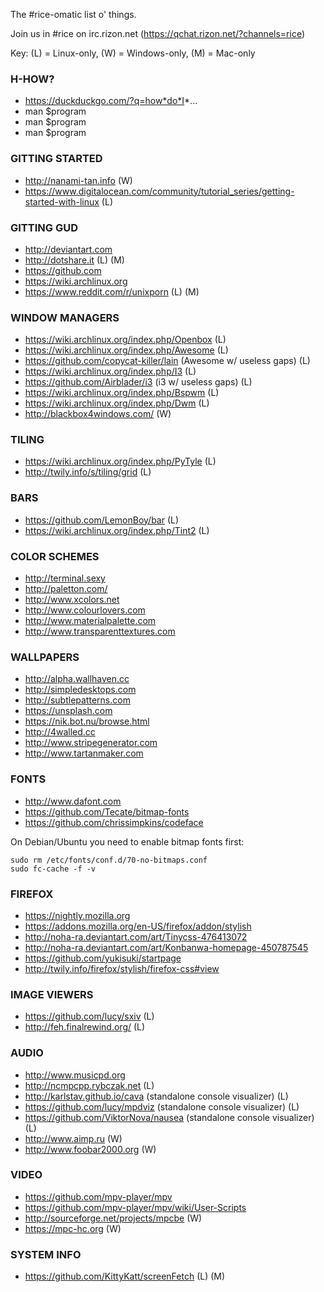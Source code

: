 The #rice-omatic list o' things.

Join us in #rice on irc.rizon.net (https://qchat.rizon.net/?channels=rice)

Key: (L) = Linux-only, (W) = Windows-only, (M) = Mac-only

### H-HOW?
* https://duckduckgo.com/?q=how*do*I*...
* man $program
* man $program
* man $program

### GITTING STARTED
* http://nanami-tan.info (W)
* https://www.digitalocean.com/community/tutorial_series/getting-started-with-linux (L)

### GITTING GUD
* http://deviantart.com
* http://dotshare.it (L) (M)
* https://github.com
* https://wiki.archlinux.org
* https://www.reddit.com/r/unixporn (L) (M)

### WINDOW MANAGERS
* https://wiki.archlinux.org/index.php/Openbox (L)
* https://wiki.archlinux.org/index.php/Awesome (L)
* https://github.com/copycat-killer/lain (Awesome w/ useless gaps) (L)
* https://wiki.archlinux.org/index.php/I3 (L)
* https://github.com/Airblader/i3 (i3 w/ useless gaps) (L)
* https://wiki.archlinux.org/index.php/Bspwm (L)
* https://wiki.archlinux.org/index.php/Dwm (L)
* http://blackbox4windows.com/ (W)

### TILING
* https://wiki.archlinux.org/index.php/PyTyle (L)
* http://twily.info/s/tiling/grid (L)

### BARS
* https://github.com/LemonBoy/bar (L)
* https://wiki.archlinux.org/index.php/Tint2 (L)

### COLOR SCHEMES
* http://terminal.sexy
* http://paletton.com/
* http://www.xcolors.net
* http://www.colourlovers.com
* http://www.materialpalette.com
* http://www.transparenttextures.com

### WALLPAPERS
* http://alpha.wallhaven.cc
* http://simpledesktops.com
* http://subtlepatterns.com
* https://unsplash.com
* https://nik.bot.nu/browse.html
* http://4walled.cc
* http://www.stripegenerator.com
* http://www.tartanmaker.com

### FONTS
* http://www.dafont.com
* https://github.com/Tecate/bitmap-fonts
* https://github.com/chrissimpkins/codeface

On Debian/Ubuntu you need to enable bitmap fonts first:
````
sudo rm /etc/fonts/conf.d/70-no-bitmaps.conf
sudo fc-cache -f -v
````

### FIREFOX
* https://nightly.mozilla.org
* https://addons.mozilla.org/en-US/firefox/addon/stylish
* http://noha-ra.deviantart.com/art/Tinycss-476413072
* http://noha-ra.deviantart.com/art/Konbanwa-homepage-450787545
* https://github.com/yukisuki/startpage
* http://twily.info/firefox/stylish/firefox-css#view

### IMAGE VIEWERS
* https://github.com/lucy/sxiv (L)
* http://feh.finalrewind.org/ (L)

### AUDIO
* http://www.musicpd.org
* http://ncmpcpp.rybczak.net (L)
* http://karlstav.github.io/cava (standalone console visualizer) (L)
* https://github.com/lucy/mpdviz (standalone console visualizer) (L)
* https://github.com/ViktorNova/nausea (standalone console visualizer) (L)
* http://www.aimp.ru (W)
* http://www.foobar2000.org (W)

### VIDEO
* https://github.com/mpv-player/mpv
* https://github.com/mpv-player/mpv/wiki/User-Scripts
* http://sourceforge.net/projects/mpcbe (W)
* https://mpc-hc.org (W)

### SYSTEM INFO
* https://github.com/KittyKatt/screenFetch (L) (M)